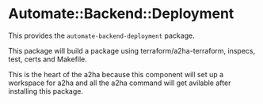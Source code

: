 # Automate::Backend::Deployment

This provides the `automate-backend-deployment` package.

This package will build a package using terraform/a2ha-terraform, inspecs, test, certs and Makefile.  

This is the heart of the a2ha because this component will set up a workspace for a2ha and all the a2ha command will get avilable after installing this package.


